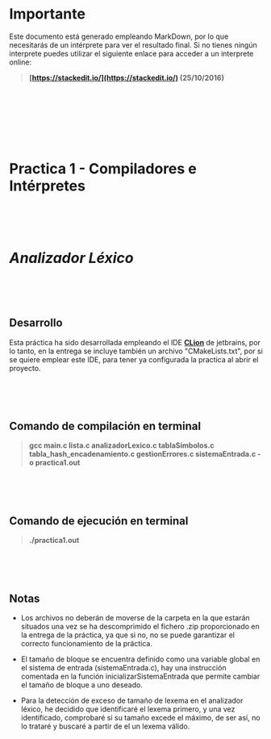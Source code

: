 # **Importante**
Este documento está generado empleando MarkDown, por lo que necesitarás de un 
intérprete para ver el resultado final. Si no tienes ningún interprete puedes 
utilizar el siguiente enlace para acceder a un interprete online:

> **[https://stackedit.io/](https://stackedit.io/) (25/10/2016)**

<br>
<br>
<br>
<br>
<br>
<br>

# **Practica 1 - Compiladores e Intérpretes**

<br>
<br>
<br>

# _**Analizador Léxico**_

<br>
<br>
<br>

## **Desarrollo**
Esta práctica ha sido desarrollada empleando el IDE [**CLion**](https://www.jetbrains.com/clion/?fromMenu) de jetbrains, por lo tanto, en la entrega se incluye también un archivo "CMakeLists.txt", por si se quiere emplear este IDE, para tener ya configurada la practica al abrir el proyecto.

<br>
<br>
<br>

## **Comando de compilación en terminal**
> **gcc main.c lista.c analizadorLexico.c tablaSimbolos.c tabla_hash_encadenamiento.c gestionErrores.c sistemaEntrada.c -o practica1.out**

<br>
<br>
<br>

## **Comando de ejecución en terminal**
> **./practica1.out**

<br>
<br>
<br>

## **Notas**
- Los archivos no deberán de moverse de la carpeta en la que estarán situados una vez se ha descomprimido el fichero .zip proporcionado en la entrega de la práctica, ya que si no, no se puede garantizar el correcto funcionamiento de la práctica.

- El tamaño de bloque se encuentra definido como una variable global en el sistema de entrada (sistemaEntrada.c), hay una instrucción comentada en la función inicializarSistemaEntrada que permite cambiar el tamaño de bloque a uno deseado.

- Para la detección de exceso de tamaño de lexema en el analizador léxico, he decidido que identificaré el lexema primero, y una vez identificado, comprobaré si su tamaño excede el máximo, de ser así, no lo trataré y buscaré a partir de el un lexema válido.